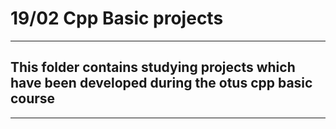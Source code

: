 # **19/02 Cpp Basic projects** 
---
## This folder contains studying projects which have been developed during the otus cpp basic course 
---
